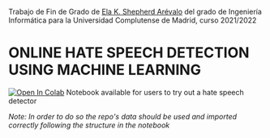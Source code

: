 Trabajo de Fin de Grado de [Ela K. Shepherd Arévalo](https://github.com/Elaphernelia) del grado de Ingeniería Informática para la Universidad Complutense de Madrid, curso 2021/2022

# ONLINE HATE SPEECH DETECTION USING MACHINE LEARNING

[![Open In Colab](https://colab.research.google.com/assets/colab-badge.svg)](https://colab.research.google.com/drive/1XUzifqwuUbhTYZVoGKOZCiU2CyOgTBct?usp=sharing)
Notebook available for users to try out a hate speech detector

*Note: In order to do so the repo's data should be used and imported correctly following the structure in the notebook*
